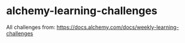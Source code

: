 # alchemy-learning-challenges

All challenges from: https://docs.alchemy.com/docs/weekly-learning-challenges
